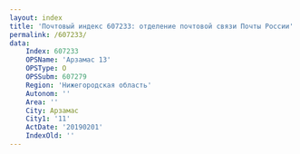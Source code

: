 ```yaml
---
layout: index
title: 'Почтовый индекс 607233: отделение почтовой связи Почты России'
permalink: /607233/
data:
    Index: 607233
    OPSName: 'Арзамас 13'
    OPSType: О
    OPSSubm: 607279
    Region: 'Нижегородская область'
    Autonom: ''
    Area: ''
    City: Арзамас
    City1: '11'
    ActDate: '20190201'
    IndexOld: ''
---
```

